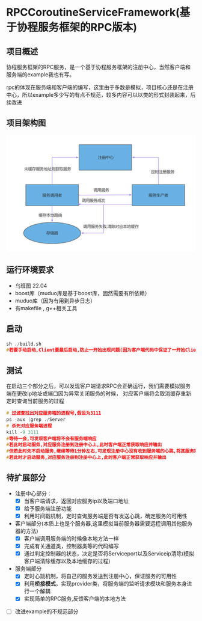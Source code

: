 # RPCCoroutineServiceFramework(基于协程服务框架的RPC版本)

## 项目概述
协程服务框架的RPC服务，是一个基于协程服务框架的注册中心，当然客户端和服务端的example我也有写。

rpc的体现在服务端和客户端的编写，这里由于多数是模拟，项目核心还是在注册中心，所以example多少写的有点不规范，较多内容可以以类的形式封装起来，后续改进

## 项目架构图

![image](https://github.com/huanheart/RPCCoroutineServiceFramework/blob/master/image/rpc.png)

## 运行环境要求

* 乌班图 22.04
* boost库（muduo库是基于boost库，固然需要有所依赖）
* muduo库（因为有用到异步日志）
* 有makefile , g++相关工具

## 启动
```cpp
sh ./build.sh
#若要手动启动,Client要最后启动,防止一开始出现问题(因为客户端代码中保证了一开始Client和注册中心建立了持久连接)
```
## 测试
在启动三个部分之后，可以发现客户端请求RPC会正确运行，我们需要模拟服务端在更改ip地址或端口因为异常关闭服务的时候，
对应客户端将会取消缓存重新定时查询当前服务的过程

```cpp
# 过滤查找出对应服务端的进程号,假设为3111
ps -aux |grep ./Server 
# 杀死对应服务端进程
kill -9 3111
#等待一会,可发现客户端将不会有服务端响应
#若此时启动服务,对应服务注册到注册中心上,此时客户端正常获取响应并输出
#但若此时先不启动服务,继续等待1分钟左右,可发现注册中心没有收到服务端的心跳,将其服务取消并输出对应取消的服务
#若此时才启动服务,对应服务注册到注册中心上,此时客户端正常获取响应并输出
```


## 待扩展部分
* 注册中心部分：
  - [X] 当客户端请求，返回对应服务ip以及端口地址
  - [X] 给予服务端注册功能
  - [X] 利用时间戳机制，定时查询服务端是否有发送心跳，确定服务的可用性
* 客户端部分(本质上也是个服务器,这里模拟当前服务器需要远程调用其他服务器的方法)
  - [X] 客户端调用服务端的时候像本地方法一样
  - [X] 完成有关通道类，控制器类等的代码编写
  - [X] 通过判定控制器的状态，决定是否将Serviceport以及Serviceip清除(模拟客户端清除缓存以及本地缓存的过程)
* 服务端部分
  - [X] 定时心跳机制，将自己的服务发送到注册中心，保证服务的可用性
  - [X] 利用**桥接模式**，实现provider类，将服务端的监听请求模块和服务本身进行一个解耦
  - [X] 实现简单的RPC服务,反馈客户端的本地方法

-[ ] 改进example的不规范部分



